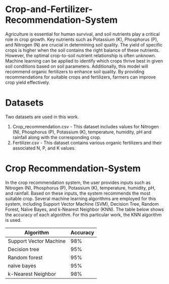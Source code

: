 # Crop-and-Fertilizer-Recommendation-System
Agriculture is essential for human survival, and soil nutrients play a critical role in crop growth. Key nutrients such as Potassium (K), Phosphorus (P), and Nitrogen (N) are crucial in determining soil quality. The yield of specific crops is higher when the soil contains the right balance of these nutrients. However, the optimal crop-to-soil nutrient relationship is often unknown. Machine learning can be applied to identify which crops thrive best in given soil conditions based on soil parameters. Additionally, this model will recommend organic fertilizers to enhance soil quality. By providing recommendations for suitable crops and fertilizers, farmers can improve crop yield effectively.

# Datasets
Two datasets are used in this work.
1) Crop_recommendation.csv - This dataset includes values for Nitrogen (N), Phosphorus (P), Potassium (K), temperature, humidity, pH and rainfall along with the corresponding crop.
2) Fertilizer.csv - This dataset contains various organic fertilizers and their associated N, P, and K values.

# Crop Recommendation-System
In the crop recommendation system, the user provides inputs such as Nitrogen (N), Phosphorus (P), Potassium (K), temperature, humidity, pH, and rainfall. Based on these inputs, the system recommends the most suitable crop. Several machine learning algorithms are employed for this system, including Support Vector Machine (SVM), Decision Tree, Random Forest, Naïve Bayes, and k-Nearest Neighbor (KNN). The table below shows the accuracy of each algorithm. For this particular work, the KNN algorithm is used.

| Algorithm                 | Accuracy    |
|---------------------------|-------------|
| Support Vector Machine    | 98%         |
| Decision tree	            | 95%         |
| Random forest             | 95%         |
| naïve bayes               | 95%         |
| k-Nearest Neighbor        | 98%         |
 
